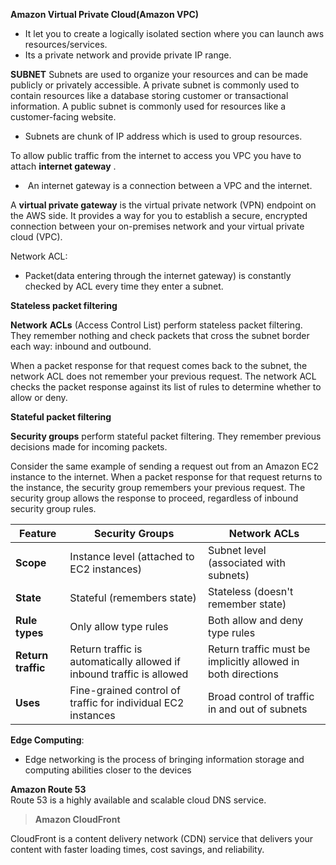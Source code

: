 **Amazon Virtual Private Cloud(Amazon VPC)**
- It let you to create a logically isolated section where you can launch aws resources/services.
- Its a private network and provide private IP range.

**SUBNET**
Subnets are used to organize your resources and can be made publicly or privately accessible. A private subnet is commonly used to contain resources like a database storing customer or transactional information. A public subnet is commonly used for resources like a customer-facing website.

- Subnets are chunk of IP address which is used to group resources.

 To allow public traffic from the internet to access you VPC you have to attach **internet gateway** . 
 -  An internet gateway is a connection between a VPC and the internet.

A **virtual private gateway** is the virtual private network (VPN) endpoint on the AWS side. It provides a way for you to establish a secure, encrypted connection between your on-premises network and your virtual private cloud (VPC).

Network ACL:
- Packet(data entering through the internet gateway) is constantly checked by ACL every time they enter a subnet.


**Stateless packet filtering**

**Network** **ACLs** (Access Control List) perform stateless packet filtering. They remember nothing and check packets that cross the subnet border each way: inbound and outbound.

When a packet response for that request comes back to the subnet, the network ACL does not remember your previous request. The network ACL checks the packet response against its list of rules to determine whether to allow or deny.

**Stateful packet filtering**

**Security groups** perform stateful packet filtering. They remember previous decisions made for incoming packets.

Consider the same example of sending a request out from an Amazon EC2 instance to the internet. When a packet response for that request returns to the instance, the security group remembers your previous request. The security group allows the response to proceed, regardless of inbound security group rules.

| Feature            | Security Groups                                                       | Network ACLs                                                 |
| ------------------ | --------------------------------------------------------------------- | ------------------------------------------------------------ |
| **Scope**          | Instance level (attached to EC2 instances)                            | Subnet level (associated with subnets)                       |
| **State**          | Stateful (remembers state)                                            | Stateless (doesn't remember state)                           |
| **Rule types**     | Only allow type rules                                                 | Both allow and deny type rules                               |
| **Return traffic** | Return traffic is automatically allowed if inbound traffic is allowed | Return traffic must be implicitly allowed in both directions |
| **Uses**           | Fine-grained control of traffic for individual EC2 instances          | Broad control of traffic in and out of subnets               |

**Edge Computing**:
- Edge networking is the process of bringing information storage and computing abilities closer to the devices

**Amazon Route 53**  
Route 53 is a highly available and scalable cloud DNS service.


> **Amazon CloudFront**

CloudFront is a content delivery network (CDN) service that delivers your content with faster loading times, cost savings, and reliability.

